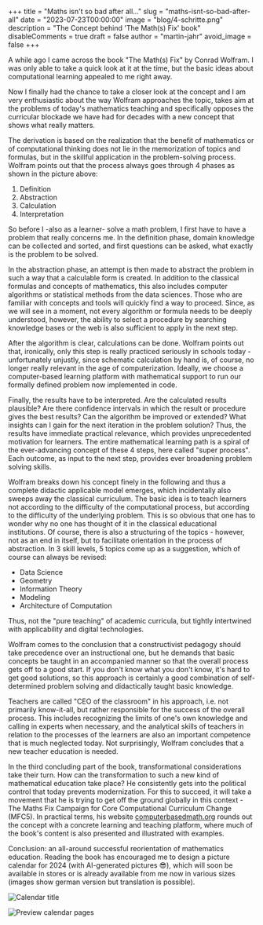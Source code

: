 +++
title = "Maths isn't so bad after all..."
slug = "maths-isnt-so-bad-after-all"
date = "2023-07-23T00:00:00"
image = "blog/4-schritte.png"
description = "The Concept behind 'The Math(s) Fix' book"
disableComments = true
draft = false
author = "martin-jahr"
avoid_image = false
+++

A while ago I came across the book "The Math(s) Fix" by Conrad Wolfram. I was only able to take a quick look at it at the time, but the basic ideas about computational learning appealed to me right away. 

Now I finally had the chance to take a closer look at the concept and I am very enthusiastic about the way Wolfram approaches the topic, takes aim at the problems of today's mathematics teaching and specifically opposes the curricular blockade we have had for decades with a new concept that shows what really matters.

The derivation is based on the realization that the benefit of mathematics or of computational thinking does not lie in the memorization of topics and formulas, but in the skillful application in the problem-solving process. Wolfram points out that the process always goes through 4 phases as shown in the picture above:

1. Definition
2. Abstraction
3. Calculation
4. Interpretation

So before I -also as a learner- solve a math problem, I first have to have a problem that really concerns me. In the definition phase, domain knowledge can be collected and sorted, and first questions can be asked, what exactly is the problem to be solved.

In the abstraction phase, an attempt is then made to abstract the problem in such a way that a calculable form is created. In addition to the classical formulas and concepts of mathematics, this also includes computer algorithms or statistical methods from the data sciences. Those who are familiar with concepts and tools will quickly find a way to proceed. Since, as we will see in a moment, not every algorithm or formula needs to be deeply understood, however, the ability to select a procedure by searching knowledge bases or the web is also sufficient to apply in the next step.

After the algorithm is clear, calculations can be done. Wolfram points out that, ironically, only this step is really practiced seriously in schools today - unfortunately unjustly, since schematic calculation by hand is, of course, no longer really relevant in the age of computerization. Ideally, we choose a computer-based learning platform with mathematical support to run our formally defined problem now implemented in code.

Finally, the results have to be interpreted. Are the calculated results plausible? Are there confidence intervals in which the result or procedure gives the best results? Can the algorithm be improved or extended? What insights can I gain for the next iteration in the problem solution? Thus, the results have immediate practical relevance, which provides unprecedented motivation for learners. The entire mathematical learning path is a spiral of the ever-advancing concept of these 4 steps, here called "super process". Each outcome, as input to the next step, provides ever broadening problem solving skills.

Wolfram breaks down his concept finely in the following and thus a complete didactic applicable model emerges, which incidentally also sweeps away the classical curriculum. The basic idea is to teach learners not according to the difficulty of the computational process, but according to the difficulty of the underlying problem. This is so obvious that one has to wonder why no one has thought of it in the classical educational institutions. Of course, there is also a structuring of the topics - however, not as an end in itself, but to facilitate orientation in the process of abstraction. In 3 skill levels, 5 topics come up as a suggestion, which of course can always be revised: 

* Data Science
* Geometry
* Information Theory
* Modeling
* Architecture of Computation

Thus, not the "pure teaching" of academic curricula, but tightly intertwined with applicability and digital technologies.

Wolfram comes to the conclusion that a constructivist pedagogy should take precedence over an instructional one, but he demands that basic concepts be taught in an accompanied manner so that the overall process gets off to a good start. If you don't know what you don't know, it's hard to get good solutions, so this approach is certainly a good combination of self-determined problem solving and didactically taught basic knowledge.

Teachers are called "CEO of the classroom" in his approach, i.e. not primarily know-it-all, but rather responsible for the success of the overall process. This includes recognizing the limits of one's own knowledge and calling in experts when necessary, and the analytical skills of teachers in relation to the processes of the learners are also an important competence that is much neglected today. Not surprisingly, Wolfram concludes that a new teacher education is needed.

In the third concluding part of the book, transformational considerations take their turn. How can the transformation to such a new kind of mathematical education take place? He consistently gets into the political control that today prevents modernization. For this to succeed, it will take a movement that he is trying to get off the ground globally in this context - The Maths Fix Campaign for Core Computational Curriculum Change (MFC5). In practical terms, his website [computerbasedmath.org](https://www.computerbasedmath.org/) rounds out the concept with a concrete learning and teaching platform, where much of the book's content is also presented and illustrated with examples.

Conclusion: an all-around successful reorientation of mathematics education. Reading the book has encouraged me to design a picture calendar for 2024 (with AI-generated pictures 😎), which will soon be available in stores or is already available from me now in various sizes (images show german version but translation is possible).

![Calendar title](https://res.cloudinary.com/dzw4emsdt/image/upload/c_scale,w_1800/v1690142184/selfscrum/calendar-title_rji2ph.png)

![Preview calendar pages](https://res.cloudinary.com/dzw4emsdt/image/upload/c_scale,w_1800/v1690142221/selfscrum/calendar-preview_wnofky.png)


